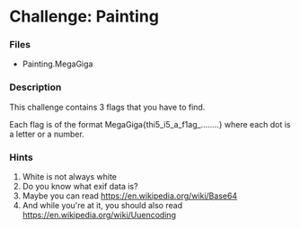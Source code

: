 # Challenge: Painting

### Files

  * Painting.MegaGiga

### Description

This challenge contains 3 flags that you have to find.

Each flag is of the format MegaGiga{thi5_i5_a_f1ag_........} where each dot is a letter or a number.

### Hints

  1. White is not always white
  2. Do you know what exif data is?
  3. Maybe you can read https://en.wikipedia.org/wiki/Base64
  4. And while you're at it, you should also read https://en.wikipedia.org/wiki/Uuencoding
